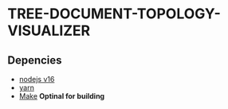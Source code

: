 # TREE-DOCUMENT-TOPOLOGY-VISUALIZER

## Depencies
- [nodejs v16](https://nodejs.org/en)
- [yarn](https://yarnpkg.com/getting-started/install/)
- [Make](https://www.gnu.org/software/make/) __Optinal for building__
